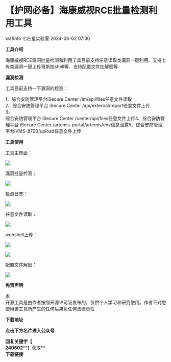 #  【护网必备】海康威视RCE批量检测利用工具   
wafinfo  七芒星实验室   2024-06-02 07:30  
  
**工具介绍**  
  
海康威视RCE漏洞批量检测和利用工具目前支持任意读取类漏洞一键利用、支持上传类漏洞一键上传哥斯拉shell等、支持配置文件加解密等  
  
**漏洞检测**  
  
工具目前支持一下漏洞的检测：  
  
1、综合安防管理平台iSecure Center /Im/api/files任意文件读取  
2、综合安防管理平台 iSecure Center /api/external/report任意文件上传  
3、  
综合安防管理平台 iSecure Center /center/api/files任意文件上传4、综合安防管理平台 iSecure Center /artemis-portal/artemis/env信息泄露5、综合安防管理平台iVMS-8700/upload任意文件上传  
  
**工具使用**  
  
工具主界面：  
  
![](https://mmbiz.qpic.cn/mmbiz_png/PJcQz9vmUiclvReedKJndeamOo8GE6Anu0CtR9nXCQCwFuUWpbHJ18daYDG7W1P80OdYGjGzKK7JtArYeaVJibkA/640?wx_fmt=png&from=appmsg "")  
  
漏洞批量检测：  
  
![](https://mmbiz.qpic.cn/mmbiz_png/PJcQz9vmUiclvReedKJndeamOo8GE6AnuNVibgxeZfYKLiaUWUFfpqqDfocTbcD1B4ba3y3dcNeXnTrK1dXaUHRdQ/640?wx_fmt=png&from=appmsg "")  
  
检测日志：  
  
![](https://mmbiz.qpic.cn/mmbiz_png/PJcQz9vmUiclvReedKJndeamOo8GE6AnuFdciaicmTlajeh5foGVn9fMYhrekCj5W75riaZGrUfetXWibeGAibkp5x3w/640?wx_fmt=png&from=appmsg "")  
  
任意文件读取：  
  
![](https://mmbiz.qpic.cn/mmbiz_png/PJcQz9vmUiclvReedKJndeamOo8GE6Anu8ZVBx0H5zGEqSVn5XWJamXhPjI5lDTP6tMZqZq6O9g656ic6gmH2g4w/640?wx_fmt=png&from=appmsg "")  
  
webshell上传：  
  
![](https://mmbiz.qpic.cn/mmbiz_png/PJcQz9vmUiclvReedKJndeamOo8GE6Anu0fmTcnjqNrjlFXwYrREDSiaibbE1aV6eibjS1KY665lK4pS2RoPPINOgw/640?wx_fmt=png&from=appmsg "")  
  
![](https://mmbiz.qpic.cn/mmbiz_png/PJcQz9vmUiclvReedKJndeamOo8GE6AnuQ0aic30qdlLQdg8eA9tKtroXs33JGQUJqU7XbcBKGxcdWe8UDZp6QCA/640?wx_fmt=png&from=appmsg "")  
  
配置文件解密：  
  
![](https://mmbiz.qpic.cn/mmbiz_png/PJcQz9vmUiclvReedKJndeamOo8GE6Anu3ibEYgCUZF8YOubQAcUIibLs8RAjvicK5ROHicEOttzWlJHmlb0URnPAdQ/640?wx_fmt=png&from=appmsg "")  
  
**免责声明**  
  
本  
开源工具是由作者按照开源许可证发布的，仅供个人学习和研究使用。作者不对您使用该工具所产生的任何后果负任何法律责任  
  
**下载地址**  
  
**点击下方名片进入公众号**  
  
**回复关键字【**  
**240602****】获取**  
**下载链接**  
  
  
  
